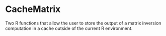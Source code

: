 CacheMatrix
===========

Two R functions that allow the user to store the output of a matrix inversion computation in a cache outside of the current R environment.
